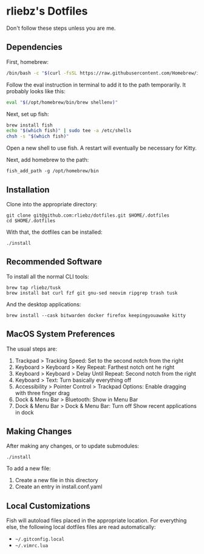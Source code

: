 rliebz's Dotfiles
=================

Don't follow these steps unless you are me.

Dependencies
------------

First, homebrew:

```bash
/bin/bash -c "$(curl -fsSL https://raw.githubusercontent.com/Homebrew/install/HEAD/install.sh)"
```

Follow the eval instruction in terminal to add it to the path temporarily. It
probably looks like this:

```bash
eval "$(/opt/homebrew/bin/brew shellenv)"
```

Next, set up fish:

```bash
brew install fish
echo "$(which fish)" | sudo tee -a /etc/shells
chsh -s "$(which fish)"
```

Open a new shell to use fish. A restart will eventually be necessary for Kitty.

Next, add homebrew to the path:

```fish
fish_add_path -g /opt/homebrew/bin
```


Installation
------------

Clone into the appropriate directory:

```fish
git clone git@github.com:rliebz/dotfiles.git $HOME/.dotfiles
cd $HOME/.dotfiles
```

With that, the dotfiles can be installed:

```fish
./install
```


Recommended Software
--------------------

To install all the normal CLI tools:

```fish
brew tap rliebz/tusk
brew install bat curl fzf git gnu-sed neovim ripgrep trash tusk
```

And the desktop applications:

```fish
brew install --cask bitwarden docker firefox keepingyouawake kitty
```


MacOS System Preferences
------------------------

The usual steps are:
1. Trackpad > Tracking Speed: Set to the second notch from the right
1. Keyboard > Keyboard > Key Repeat: Farthest notch ont he right
1. Keyboard > Keyboard > Delay Until Repeat: Second notch from the right
1. Keyboard > Text: Turn basically everything off
1. Accessibility > Pointer Control > Trackpad Options: Enable dragging with
   three finger drag
1. Dock & Menu Bar > Bluetooth: Show in Menu Bar
1. Dock & Menu Bar > Dock & Menu Bar: Turn off Show recent applications in dock


Making Changes
--------------

After making any changes, or to update submodules:

```fish
./install
```

To add a new file:

1. Create a new file in this directory
1. Create an entry in install.conf.yaml


Local Customizations
--------------------

Fish will autoload files placed in the appropriate location. For everything
else, the following local dotfiles files are read automatically:

- `~/.gitconfig.local`
- `~/.vimrc.lua`
